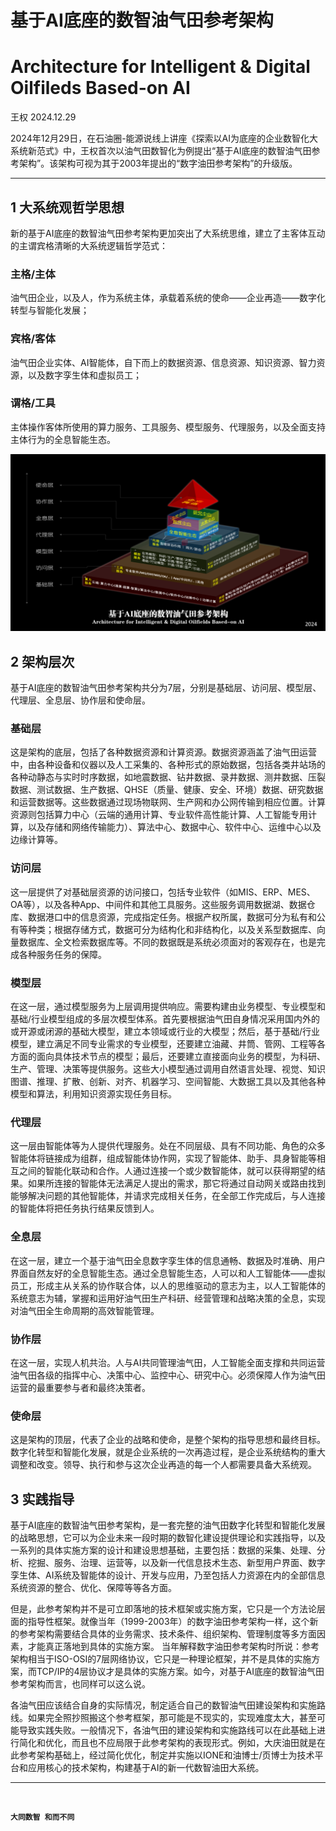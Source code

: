 # 基于AI底座的数智油气田参考架构
# Architecture for Intelligent & Digital Oilfileds Based-on AI

王权 2024.12.29

2024年12月29日，在石油圈-能源说线上讲座《探索以AI为底座的企业数智化大系统新范式》中，王权首次以油气田数智化为例提出“基于AI底座的数智油气田参考架构”。该架构可视为其于2003年提出的“数字油田参考架构”的升级版。

----------


## 1 大系统观哲学思想
新的基于AI底座的数智油气田参考架构更加突出了大系统思维，建立了主客体互动的主谓宾格清晰的大系统逻辑哲学范式：
### 主格/主体
油气田企业，以及人，作为系统主体，承载着系统的使命——企业再造——数字化转型与智能化发展；
### 宾格/客体
油气田企业实体、AI智能体，自下而上的数据资源、信息资源、知识资源、智力资源，以及数字孪生体和虚拟员工；
### 谓格/工具
主体操作客体所使用的算力服务、工具服务、模型服务、代理服务，以及全面支持主体行为的全息智能生态。

<img alt="AIDOBAI Pic" src="AIDOBAI.png">


## 2 架构层次
基于AI底座的数智油气田参考架构共分为7层，分别是基础层、访问层、模型层、代理层、全息层、协作层和使命层。

### 基础层
这是架构的底层，包括了各种数据资源和计算资源。数据资源涵盖了油气田运营中，由各种设备和仪器以及人工采集的、各种形式的原始数据，包括各类井站场的各种动静态与实时时序数据，如地震数据、钻井数据、录井数据、测井数据、压裂数据、测试数据、生产数据、QHSE（质量、健康、安全、环境）数据、研究数据和运营数据等。这些数据通过现场物联网、生产网和办公网传输到相应位置。计算资源则包括算力中心（云端的通用计算、专业软件高性能计算、人工智能专用计算，以及存储和网络传输能力）、算法中心、数据中心、软件中心、运维中心以及边缘计算等。

### 访问层
这一层提供了对基础层资源的访问接口，包括专业软件（如MIS、ERP、MES、OA等），以及各种App、中间件和其他工具服务。这些服务调用数据湖、数据仓库、数据港口中的信息资源，完成指定任务。根据产权所属，数据可分为私有和公有等种类；根据存储方式，数据可分为结构化和非结构化，以及关系型数据库、向量数据库、全文检索数据库等。不同的数据既是系统必须面对的客观存在，也是完成各种服务任务的保障。

### 模型层
在这一层，通过模型服务为上层调用提供响应。需要构建由业务模型、专业模型和基础/行业模型组成的多层次模型体系。首先要根据油气田自身情况采用国内外的或开源或闭源的基础大模型，建立本领域或行业的大模型；然后，基于基础/行业模型，建立满足不同专业需求的专业模型，还要建立油藏、井筒、管网、工程等各方面的面向具体技术节点的模型；最后，还要建立直接面向业务的模型，为科研、生产、管理、决策等提供服务。这些大小模型通过调用自然语言处理、视觉、知识图谱、推理、扩散、创新、对齐、机器学习、空间智能、大数据工具以及其他各种模型和算法，利用知识资源实现任务目标。

### 代理层
这一层由智能体等为人提供代理服务。处在不同层级、具有不同功能、角色的众多智能体将链接成为组群，组成智能体协作网，实现了智能体、助手、具身智能等相互之间的智能化联动和合作。人通过连接一个或少数智能体，就可以获得期望的结果。如果所连接的智能体无法满足人提出的需求，那它将通过自动网关或路由找到能够解决问题的其他智能体，并请求完成相关任务，在全部工作完成后，与人连接的智能体将把任务执行结果反馈到人。

### 全息层
在这一层，建立一个基于油气田全息数字孪生体的信息通畅、数据及时准确、用户界面自然友好的全息智能生态。通过全息智能生态，人可以和人工智能体——虚拟员工，形成主从关系的协作联合体，以人的思维驱动的意志为主，以人工智能体的系统意志为辅，掌握和运用好油气田生产科研、经营管理和战略决策的全息，实现对油气田全生命周期的高效智能管理。

### 协作层
在这一层，实现人机共治。人与AI共同管理油气田，人工智能全面支撑和共同运营油气田各级的指挥中心、决策中心、监控中心、研究中心。必须保障人作为油气田运营的最重要参与者和最终决策者。

### 使命层
这是架构的顶层，代表了企业的战略和使命，是整个架构的指导思想和最终目标。数字化转型和智能化发展，就是企业系统的一次再造过程，是企业系统结构的重大调整和改变。领导、执行和参与这次企业再造的每一个人都需要具备大系统观。

## 3 实践指导
基于AI底座的数智油气田参考架构，是一套完整的油气田数字化转型和智能化发展的战略思想，它可以为企业未来一段时期的数智化建设提供理论和实践指导，以及一系列的具体实施方案的设计和建设思想基础，主要包括：数据的采集、处理、分析、挖掘、服务、治理、运营等，以及新一代信息技术生态、新型用户界面、数字孪生体、AI系统及智能体的设计、开发与应用，乃至包括人力资源在内的全部信息系统资源的整合、优化、保障等等各方面。

但是，此参考架构并不是可立即落地的技术框架或实施方案，它只是一个方法论层面的指导性框架。就像当年（1999-2003年）的数字油田参考架构一样，这个新的参考架构需要结合具体的业务需求、技术条件、组织架构、管理制度等多方面因素，才能真正落地到具体的实施方案。 当年解释数字油田参考架构时所说：参考架构相当于ISO-OSI的7层网络协议，它只是一种理论框架，并不是具体的实施方案，而TCP/IP的4层协议才是具体的实施方案。如今，对基于AI底座的数智油气田参考架构而言，也同样可以这么说。

各油气田应该结合自身的实际情况，制定适合自己的数智油气田建设架构和实施路线。如果完全照抄照搬这个参考框架，那可能是不现实的，实现难度太大，甚至可能导致实践失败。一般情况下，各油气田的建设架构和实施路线可以在此基础上进行简化和优化，而且也不应局限于此参考架构的表现形式。例如，大庆油田就是在此参考架构基础上，经过简化优化，制定并实施以IONE和油博士/页博士为技术平台和应用核心的技术架构，构建基于AI的新一代数智油田大系统。

----------

<br>

**`大同数智 和而不同`**
<br><br>